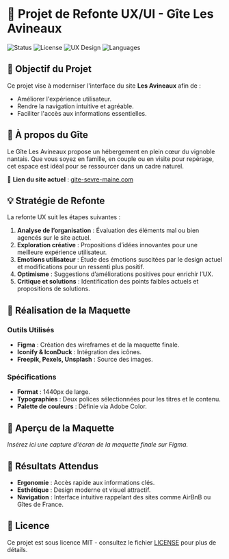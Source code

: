# 🌄 Projet de Refonte UX/UI - Gîte Les Avineaux

![Status](https://img.shields.io/badge/Status-Completed-success)
![License](https://img.shields.io/badge/License-MIT-blue)
![UX Design](https://img.shields.io/badge/Design-UX%2FUI-yellow)
![Languages](https://img.shields.io/badge/Language-HTML%2FCSS%2FJS-orange)

## 🎯 Objectif du Projet
Ce projet vise à moderniser l'interface du site **Les Avineaux** afin de :
- Améliorer l'expérience utilisateur.
- Rendre la navigation intuitive et agréable.
- Faciliter l'accès aux informations essentielles.

## 🏡 À propos du Gîte
Le Gîte Les Avineaux propose un hébergement en plein cœur du vignoble nantais. Que vous soyez en famille, en couple ou en visite pour repérage, cet espace est idéal pour se ressourcer dans un cadre naturel.

🔗 **Lien du site actuel** : [gite-sevre-maine.com](http://gite-sevre-maine.com)

## 💡 Stratégie de Refonte

La refonte UX suit les étapes suivantes :
1. **Analyse de l’organisation** : Évaluation des éléments mal ou bien agencés sur le site actuel.
2. **Exploration créative** : Propositions d’idées innovantes pour une meilleure expérience utilisateur.
3. **Emotions utilisateur** : Étude des émotions suscitées par le design actuel et modifications pour un ressenti plus positif.
4. **Optimisme** : Suggestions d’améliorations positives pour enrichir l’UX.
5. **Critique et solutions** : Identification des points faibles actuels et propositions de solutions.

## 🎨 Réalisation de la Maquette
### Outils Utilisés
- **Figma** : Création des wireframes et de la maquette finale.
- **Iconify & IconDuck** : Intégration des icônes.
- **Freepik, Pexels, Unsplash** : Source des images.

### Spécifications
- **Format** : 1440px de large.
- **Typographies** : Deux polices sélectionnées pour les titres et le contenu.
- **Palette de couleurs** : Définie via Adobe Color.

## 📸 Aperçu de la Maquette

*Insérez ici une capture d'écran de la maquette finale sur Figma.*

## 🚀 Résultats Attendus
- **Ergonomie** : Accès rapide aux informations clés.
- **Esthétique** : Design moderne et visuel attractif.
- **Navigation** : Interface intuitive rappelant des sites comme AirBnB ou Gîtes de France.

## 📝 Licence
Ce projet est sous licence MIT - consultez le fichier [LICENSE](LICENSE) pour plus de détails.
